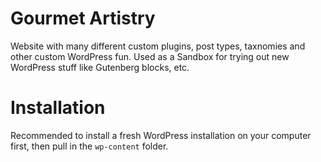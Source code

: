 # Gourmet Artistry

Website with many different custom plugins, post types, taxnomies and other custom WordPress fun.
Used as a Sandbox for trying out new WordPress stuff like Gutenberg blocks, etc.

# Installation

Recommended to install a fresh WordPress installation on your computer first, then pull in the <code>wp-content</code> folder.
